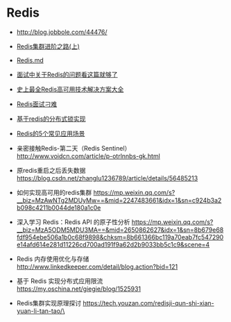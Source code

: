 # Redis


- http://blog.jobbole.com/44476/
- [Redis集群进阶之路(上)](https://mp.weixin.qq.com/s/bm6LYTRzILXk489XurO9_Q)
- [Redis.md](https://github.com/Snailclimb/Java-Guide/blob/master/%E6%95%B0%E6%8D%AE%E5%AD%98%E5%82%A8/Redis.md)
- [面试中关于Redis的问题看这篇就够了](https://juejin.im/post/5ad6e4066fb9a028d82c4b66)
- [史上最全Redis高可用技术解决方案大全](https://mp.weixin.qq.com/s/BoLsVKYyu8yRXZbxd1uuQw)
- [Redis面试刁难](https://mp.weixin.qq.com/s/507jyNbL4xCkxyW6Xk15Xg)
- [基于redis的分布式锁实现](https://juejin.im/entry/5a502ac2518825732b19a595)
- [Redis的5个常见应用场景](https://mp.weixin.qq.com/s/qFoLaZ9bFdqTXOBvIRYqIQ)

- 亲密接触Redis-第二天（Redis Sentinel） http://www.voidcn.com/article/p-otrlnnbs-gk.html
- 原redis重启之后丢失数据 https://blog.csdn.net/zhanglu1236789/article/details/56485213

- 如何实现高可用的redis集群 https://mp.weixin.qq.com/s?__biz=MzAwNTg2MDUyMw==&mid=2247483661&idx=1&sn=c924b3a2b098c4211b0044de180a1c0e


- 深入学习 Redis：Redis API 的原子性分析 https://mp.weixin.qq.com/s?__biz=MzA5ODM5MDU3MA==&mid=2650862627&idx=1&sn=8b679e68fdf954ebe506a1b0c68f9898&chksm=8b661366bc119a70eab7fc547290e14afd614e281d11226cd700ad191f9a62d2b9033bb5c1c9&scene=4


- Redis 内存使用优化与存储 http://www.linkedkeeper.com/detail/blog.action?bid=121


- 基于 Redis 实现分布式应用限流 https://my.oschina.net/giegie/blog/1525931

- Redis集群实现原理探讨 https://tech.youzan.com/redisji-qun-shi-xian-yuan-li-tan-tao/\
